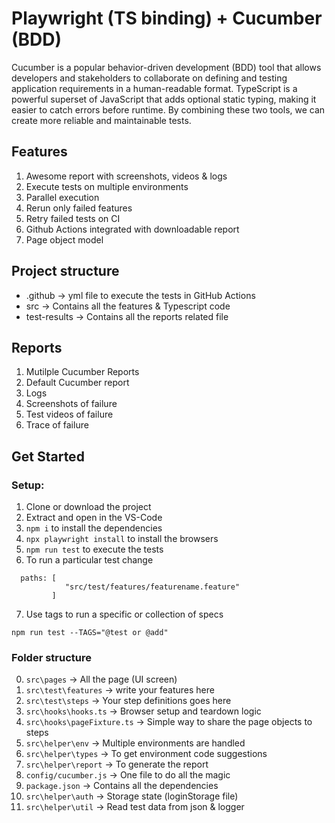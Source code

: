 # Playwright (TS binding) + Cucumber (BDD)

Cucumber is a popular behavior-driven development (BDD) tool that allows developers and stakeholders to collaborate on defining and testing application requirements in a human-readable format. 
TypeScript is a powerful superset of JavaScript that adds optional static typing, making it easier to catch errors before runtime. By combining these two tools, we can create more reliable and maintainable tests.

## Features

1. Awesome report with screenshots, videos & logs
2. Execute tests on multiple environments 
3. Parallel execution
4. Rerun only failed features
5. Retry failed tests on CI
6. Github Actions integrated with downloadable report
7. Page object model


## Project structure

- .github -> yml file to execute the tests in GitHub Actions
- src -> Contains all the features & Typescript code
- test-results -> Contains all the reports related file

## Reports

1. Mutilple Cucumber Reports
2. Default Cucumber report
3. Logs
4. Screenshots of failure
5. Test videos of failure
6. Trace of failure

## Get Started

### Setup:

1. Clone or download the project
2. Extract and open in the VS-Code
3. `npm i` to install the dependencies
4. `npx playwright install` to install the browsers
5. `npm run test` to execute the tests
6. To run a particular test change  
```
  paths: [
            "src/test/features/featurename.feature"
         ] 
```
7. Use tags to run a specific or collection of specs
```
npm run test --TAGS="@test or @add"
```

### Folder structure
0. `src\pages` -> All the page (UI screen)
1. `src\test\features` -> write your features here
2. `src\test\steps` -> Your step definitions goes here
3. `src\hooks\hooks.ts` -> Browser setup and teardown logic
4. `src\hooks\pageFixture.ts` -> Simple way to share the page objects to steps
5. `src\helper\env` -> Multiple environments are handled
6. `src\helper\types` -> To get environment code suggestions
7. `src\helper\report` -> To generate the report
8. `config/cucumber.js` -> One file to do all the magic
9. `package.json` -> Contains all the dependencies
10. `src\helper\auth` -> Storage state (loginStorage file)
11. `src\helper\util` -> Read test data from json & logger